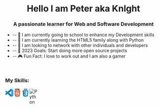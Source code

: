 <h1 align="center"> Hello I am Peter aka Knlght</h1>
<h3 align="center">A passionate learner for Web and Software Development</h3>

<ul>
<li>-- 🔭 I am currently going to school to enhance my Development skills</li>
<li>-- 🌱 I am currently learning the HTML5 family along with Python</li>
<li>-- 🤝 I am looking to network with other individuals and developers</li>
<li>-- 🥅 2023 Goals: Start doing more open source projects</li>
<li>-- 🎮 Fun Fact: I love to work out and I am also a gamer</li>
</ul>

<br />

### My Skills:
<img align="left" alt="Visual Studio Code" width="26px" src="https://raw.githubusercontent.com/github/explore/80688e429a7d4ef2fca1e82350fe8e3517d3494d/topics/visual-studio-code/visual-studio-code.png" />
<img align="left" alt="HTML5" width="26px" src="https://raw.githubusercontent.com/github/explore/80688e429a7d4ef2fca1e82350fe8e3517d3494d/topics/html/html.png" />
<img align="left" alt="CSS3" width="26px" src="https://raw.githubusercontent.com/github/explore/80688e429a7d4ef2fca1e82350fe8e3517d3494d/topics/css/css.png" />
<img align="left" alt="Python" width="26px" src="https://cdn.jsdelivr.net/gh/devicons/devicon/icons/python/python-original.svg" style="padding-right:10px;" />